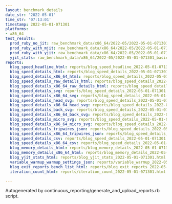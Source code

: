 ```yaml
---
layout: benchmark_details
date_str: '2022-05-01'
time_str: '07:13:01'
timestamp: 2022-05-01-071301
platforms:
- x86_64
test_results:
  prod_ruby_no_jit: raw_benchmark_data/x86_64/2022-05/2022-05-01-071301_basic_benchmark_prod_ruby_no_jit.json
  prod_ruby_with_mjit: raw_benchmark_data/x86_64/2022-05/2022-05-01-071301_basic_benchmark_prod_ruby_with_mjit.json
  prod_ruby_with_yjit: raw_benchmark_data/x86_64/2022-05/2022-05-01-071301_basic_benchmark_prod_ruby_with_yjit.json
  yjit_stats: raw_benchmark_data/x86_64/2022-05/2022-05-01-071301_basic_benchmark_yjit_stats.json
reports:
  blog_speed_headline_html: reports/blog_speed_headline_2022-05-01-071301.html
  blog_speed_details_html: reports/blog_speed_details_2022-05-01-071301.html
  blog_speed_details_x86_64_html: reports/blog_speed_details_2022-05-01-071301.x86_64.html
  blog_speed_details_raw_details_html: reports/blog_speed_details_2022-05-01-071301.raw_details.html
  blog_speed_details_x86_64_raw_details_html: reports/blog_speed_details_2022-05-01-071301.x86_64.raw_details.html
  blog_speed_details_svg: reports/blog_speed_details_2022-05-01-071301.svg
  blog_speed_details_x86_64_svg: reports/blog_speed_details_2022-05-01-071301.x86_64.svg
  blog_speed_details_head_svg: reports/blog_speed_details_2022-05-01-071301.head.svg
  blog_speed_details_x86_64_head_svg: reports/blog_speed_details_2022-05-01-071301.x86_64.head.svg
  blog_speed_details_back_svg: reports/blog_speed_details_2022-05-01-071301.back.svg
  blog_speed_details_x86_64_back_svg: reports/blog_speed_details_2022-05-01-071301.x86_64.back.svg
  blog_speed_details_micro_svg: reports/blog_speed_details_2022-05-01-071301.micro.svg
  blog_speed_details_x86_64_micro_svg: reports/blog_speed_details_2022-05-01-071301.x86_64.micro.svg
  blog_speed_details_tripwires_json: reports/blog_speed_details_2022-05-01-071301.tripwires.json
  blog_speed_details_x86_64_tripwires_json: reports/blog_speed_details_2022-05-01-071301.x86_64.tripwires.json
  blog_speed_details_csv: reports/blog_speed_details_2022-05-01-071301.csv
  blog_speed_details_x86_64_csv: reports/blog_speed_details_2022-05-01-071301.x86_64.csv
  blog_memory_details_html: reports/blog_memory_details_2022-05-01-071301.html
  blog_memory_details_x86_64_html: reports/blog_memory_details_2022-05-01-071301.x86_64.html
  blog_yjit_stats_html: reports/blog_yjit_stats_2022-05-01-071301.html
  variable_warmup_warmup_settings_json: reports/variable_warmup_2022-05-01-071301.warmup_settings.json
  blog_exit_reports_bench_list_html: reports/blog_exit_reports_2022-05-01-071301.bench_list.html
  iteration_count_html: reports/iteration_count_2022-05-01-071301.html

---
```

Autogenerated by continuous_reporting/generate_and_upload_reports.rb script.
